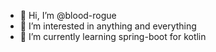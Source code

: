 - 👋 Hi, I’m @blood-rogue
- 👀 I’m interested in anything and everything
- 🌱 I’m currently learning spring-boot for kotlin

<!---
blood-rogue/blood-rogue is a ✨ special ✨ repository because its `README.md` (this file) appears on your GitHub profile.
You can click the Preview link to take a look at your changes.
--->
